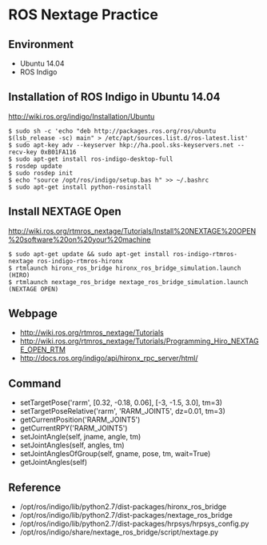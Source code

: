 # ROS Nextage Practice

## Environment
* Ubuntu 14.04
* ROS Indigo

## Installation of ROS Indigo in Ubuntu 14.04
http://wiki.ros.org/indigo/Installation/Ubuntu

```
$ sudo sh -c 'echo "deb http://packages.ros.org/ros/ubuntu $(lsb_release -sc) main" > /etc/apt/sources.list.d/ros-latest.list'
$ sudo apt-key adv --keyserver hkp://ha.pool.sks-keyservers.net --recv-key 0xB01FA116
$ sudo apt-get install ros-indigo-desktop-full
$ rosdep update
$ sudo rosdep init
$ echo "source /opt/ros/indigo/setup.bas h" >> ~/.bashrc
$ sudo apt-get install python-rosinstall
```

## Install NEXTAGE Open 
http://wiki.ros.org/rtmros_nextage/Tutorials/Install%20NEXTAGE%20OPEN%20software%20on%20your%20machine

```
$ sudo apt-get update && sudo apt-get install ros-indigo-rtmros-nextage ros-indigo-rtmros-hironx
$ rtmlaunch hironx_ros_bridge hironx_ros_bridge_simulation.launch   (HIRO)
$ rtmlaunch nextage_ros_bridge nextage_ros_bridge_simulation.launch (NEXTAGE OPEN)
```

## Webpage
* http://wiki.ros.org/rtmros_nextage/Tutorials
* http://wiki.ros.org/rtmros_nextage/Tutorials/Programming_Hiro_NEXTAGE_OPEN_RTM
* http://docs.ros.org/indigo/api/hironx_rpc_server/html/

## Command
* setTargetPose('rarm', [0.32, -0.18, 0.06], [-3, -1.5, 3.0], tm=3)
* setTargetPoseRelative('rarm', 'RARM_JOINT5', dz=0.01, tm=3)
* getCurrentPosition('RARM_JOINT5')
* getCurrentRPY('RARM_JOINT5')
* setJointAngle(self, jname, angle, tm)
* setJointAngles(self, angles, tm)
* setJointAnglesOfGroup(self, gname, pose, tm, wait=True)
* getJointAngles(self)

## Reference
* /opt/ros/indigo/lib/python2.7/dist-packages/hironx_ros_bridge
* /opt/ros/indigo/lib/python2.7/dist-packages/nextage_ros_bridge
* /opt/ros/indigo/lib/python2.7/dist-packages/hrpsys/hrpsys_config.py
* /opt/ros/indigo/share/nextage_ros_bridge/script/nextage.py
